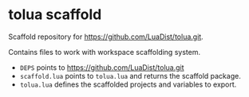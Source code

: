 # tolua scaffold

Scaffold repository for https://github.com/LuaDist/tolua.git.

Contains files to work with workspace scaffolding system.

- `DEPS` points to https://github.com/LuaDist/tolua.git
- `scaffold.lua` points to `tolua.lua` and returns the scaffold package.
- `tolua.lua` defines the scaffolded projects and variables to export.
